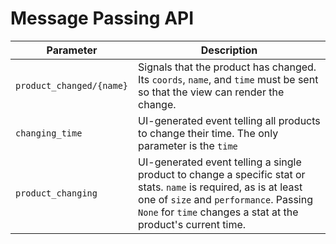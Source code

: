 # Message Passing API
| Parameter | Description |
| --------- | ----------- |
| `product_changed/{name}` | Signals that the product has changed. Its `coords`, `name`, and `time` must be sent so that the view can render the change. |
| `changing_time` | UI-generated event telling all products to change their time. The only parameter is the `time` |
| `product_changing` | UI-generated event telling a single product to change a specific stat or stats. `name` is required, as is at least one of `size` and `performance`. Passing `None` for `time` changes a stat at the product's current time. |
